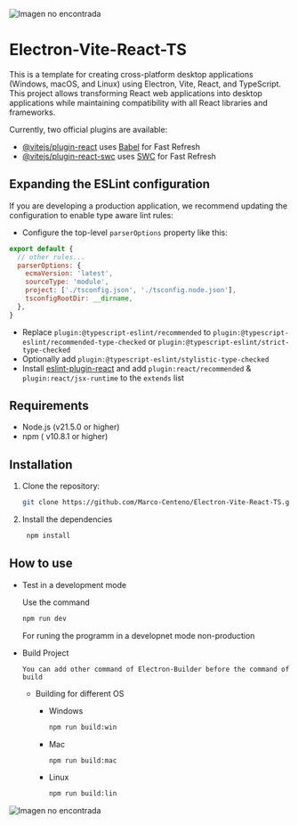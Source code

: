 ![Imagen no encontrada](https://user-images.githubusercontent.com/46914545/159979537-7116a826-212c-45f4-a393-4abeabeabd07.jpg)

# Electron-Vite-React-TS
This is a template for creating cross-platform desktop applications (Windows, macOS, and Linux) using Electron, Vite, React, and TypeScript. This project allows transforming React web applications into desktop applications while maintaining compatibility with all React libraries and frameworks.


Currently, two official plugins are available:

- [@vitejs/plugin-react](https://github.com/vitejs/vite-plugin-react/blob/main/packages/plugin-react/README.md) uses [Babel](https://babeljs.io/) for Fast Refresh
- [@vitejs/plugin-react-swc](https://github.com/vitejs/vite-plugin-react-swc) uses [SWC](https://swc.rs/) for Fast Refresh

## Expanding the ESLint configuration

If you are developing a production application, we recommend updating the configuration to enable type aware lint rules:

- Configure the top-level `parserOptions` property like this:

```js
export default {
  // other rules...
  parserOptions: {
    ecmaVersion: 'latest',
    sourceType: 'module',
    project: ['./tsconfig.json', './tsconfig.node.json'],
    tsconfigRootDir: __dirname,
  },
}
```

- Replace `plugin:@typescript-eslint/recommended` to `plugin:@typescript-eslint/recommended-type-checked` or `plugin:@typescript-eslint/strict-type-checked`
- Optionally add `plugin:@typescript-eslint/stylistic-type-checked`
- Install [eslint-plugin-react](https://github.com/jsx-eslint/eslint-plugin-react) and add `plugin:react/recommended` & `plugin:react/jsx-runtime` to the `extends` list


## Requirements

- Node.js (v21.5.0 or higher)
- npm ( v10.8.1 or higher)

## Installation

1. Clone the repository:

   ```sh
   git clone https://github.com/Marco-Centeno/Electron-Vite-React-TS.git
   

2. Install the dependencies

   ```sh
    npm install

## How to use

- Test in a development mode

  Use the command
   ```sh
   npm run dev
   ```
  For runing the programm in a developnet mode non-production

  
  
- Build Project
  
  `You can add other command of Electron-Builder before the command of build`
  - Building for different OS
     - Windows
       ```sh
       npm run build:win
       ```

      - Mac
         ```sh
         npm run build:mac
         ```

      - Linux
         ```sh
         npm run build:lin
         ```

![Imagen no encontrada](https://user-images.githubusercontent.com/46914545/159979537-7116a826-212c-45f4-a393-4abeabeabd07.jpg)
